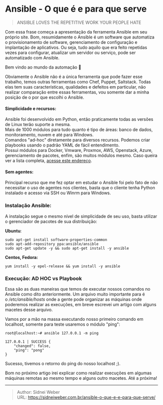 # Ansible - O que é e para que serve


> ANSIBLE LOVES THE REPETITIVE WORK YOUR PEOPLE HATE

Com essa frase começa a apresentação da ferramenta Ansible em seu próprio site. Bom, resumidamente o Ansible é um software que automatiza o provisionamento de software, gerenciamento de configuração e implantação de aplicativos. Ou seja, tudo aquilo que era feito repetidas vezes para configurar, atualizar um servidor ou serviço, pode ser automatizado com Ansible.

Bem vindo ao mundo da automação 🙂

Obviamente o Ansible não é a única ferramenta que pode fazer esse trabalho, temos outras ferramentas como Chef, Puppet, Saltstack. Todas elas tem suas características, qualidades e defeitos em particular, não realizar comparação entre essas ferramentas, vou somente dar a minha posição de o por que escolhi o Ansible.

#### Simplicidade e recursos:

Ansible foi desenvolvido em Python, então praticamente todas as versões de Linux terão suporte a mesma.  
Mais de 1000 módulos para tudo quanto é tipo de áreas: banco de dados, monitoramento, nuvem e até para Windows.  
Comandos "ad-hoc" diretamente para diversos recursos. Podemos criar playbooks usando o padrão YAML de fácil entendimento.  
Possui módulos para Docker, Vmware, Proxmox, AWS, Openstack, Azure, gerenciamento de pacotes, enfim, são muitos módulos mesmo. Caso queira ver a lista completa, [acesse este endereço](https://docs.ansible.com/ansible/latest/modules/list_of_all_modules.html).

#### Sem agentes:

Principal recurso que me fez optar em estudar o Ansible foi pelo fato de não necessitar o uso de agentes nos clientes, basta que o cliente tenha Python instalado e acesso via SSH ou Winrm para Windows.

### Instalação Ansible:

A instalação segue o mesmo nível de simplicidade de seu uso, basta utilizar o gerenciador de pacotes de sua distribuição:

**Ubuntu**:

```shell
sudo apt-get install software-properties-common
sudo apt-add-repository ppa:ansible/ansible
sudo apt-get update -y && sudo apt-get install -y ansible
```

**Centos, Fedora:**

```shell
yum install -y epel-release && yum install -y ansible
```

### Execução: AD HOC vs Playbook

Essa são as duas maneiras que temos de executar nossos comandos no Ansible como dito anteriormente. Um arquivo muito importante para é o */etc/ansible/hosts* onde a gente pode organizar as máquinas onde poderemos realizar as execuções, em breve escrevei um artigo com alguns macetes desse arquivo.

Vamos por a mão na massa executando nosso primeiro comando em localhost, somente para teste usaremos o módulo "ping":

```shell
root@localhost:~# ansible 127.0.0.1 -m ping

127.0.0.1 | SUCCESS {
    "changed": false,
    "ping": "pong"
}
```

Sucesso, tivemos o retorno do ping do nosso localhost ;).

Bom no próximo artigo irei explicar como realizar execuções em algumas máquinas remotas ao mesmo tempo e alguns outro macetes. Até a próxima!


---

> Author: Sidnei Weber  
> URL: https://sidneiweber.com.br/ansible-o-que-e-e-para-que-serve/  

